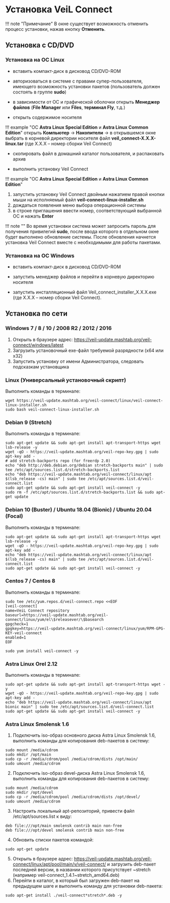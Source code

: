 # Установка VeiL Connect
!!! note "Примечание"
    В окне существует возможность отменить процесс установки, нажав кнопку **Отменить**.

## Установка с CD/DVD

### Установка на ОС Linux
- вставить компакт-диск в дисковод CD/DVD-ROM

- авторизоваться в системе с правами супер-пользователя, имеющего
возможность установки пакетов (пользователь должен состоять в группе **sudo**)

- в зависимости от ОС и графической оболочки открыть **Менеджер файлов**
(**File Manager** или **Files**, **терминал Fly**, т.д.)

- открыть содержимое носителя

!!! example "ОС **Astra Linux Special Edition** и **Astra Linux Common Edition**"
    открыть **Компьютер** -> **Накопители** -> в открывшемся окне 
    выбрать в корневой директории носителя файл **veil_connect-X.X.X-linux.tar** 
    (где Х.X.X – номер сборки Veil Connect)

- скопировать файл в домашний каталог пользователя, и распаковать архив
    
- выполнить установку Veil Connect

!!! example "ОС **Astra Linux Special Edition** и **Astra Linux Common Edition**"
1. запустить установку Veil Connect двойным нажатием правой кнопки мыши на 
    исполняемый файл **veil-connect-linux-installer.sh**
1. дождаться появления меню выбора операционной системы
1. в строке приглашения ввести номер, соответствующий выбранной ОС и
    нажать **Enter**
      
!!! note ""
    Во время установки система может запросить пароль для получения привилегий **sudo**, 
    после ввода которого в отдельном окне будет выполнено обновление системы. 
    После обновления начнется установка Veil Connect вместе с необходимыми для работы пакетами.

### Установка на ОС Windows 
- вставить компакт-диск в дисковод CD/DVD-ROM

- запустить менеджер файлов и перейти в корневую директорию носителя

- запустить инсталляционный файл Veil_connect_installer_Х.X.X.exe (где Х.X.X – номер сборки Veil Connect).

## Установка по сети

### Windows 7 / 8 / 10 / 2008 R2 / 2012 / 2016
1. Открыть в браузере адрес: https://veil-update.mashtab.org/veil-connect/windows/latest
2. Загрузить установочный exe-файл требуемой разрядности (x64 или x32)
3. Запустить установку от имени Администратора, следовать подсказкам установщика
### Linux (Универсальный установочный скрипт)
Выполнить команды в терминале:
```
wget https://veil-update.mashtab.org/veil-connect/linux/veil-connect-linux-installer.sh
sudo bash veil-connect-linux-installer.sh
```
### Debian 9 (Stretch)
Выполнить команды в терминале:
```
sudo apt-get update && sudo apt-get install apt-transport-https wget lsb-release -y
wget -qO - https://veil-update.mashtab.org/veil-repo-key.gpg | sudo apt-key add -
# add stretch-backports repo (for freerdp 2.0)
echo "deb http://deb.debian.org/debian stretch-backports main" | sudo tee /etc/apt/sources.list.d/stretch-backports.list
echo "deb https://veil-update.mashtab.org/veil-connect/linux/apt $(lsb_release -cs) main" | sudo tee /etc/apt/sources.list.d/veil-connect.list
sudo apt-get update && sudo apt-get install veil-connect -y
sudo rm -f /etc/apt/sources.list.d/stretch-backports.list && sudo apt-get update
```
### Debian 10 (Buster) / Ubuntu 18.04 (Bionic) / Ubuntu 20.04 (Focal)

Выполнить команды в терминале:
```
sudo apt-get update && sudo apt-get install apt-transport-https wget lsb-release -y
wget -qO - https://veil-update.mashtab.org/veil-repo-key.gpg | sudo apt-key add -
echo "deb https://veil-update.mashtab.org/veil-connect/linux/apt $(lsb_release -cs) main" | sudo tee /etc/apt/sources.list.d/veil-connect.list
sudo apt-get update && sudo apt-get install veil-connect -y
```
### Centos 7 / Centos 8
Выполнить команды в терминале:
```
sudo tee /etc/yum.repos.d/veil-connect.repo <<EOF
[veil-connect]
name=VeiL Connect repository
baseurl=https://veil-update.mashtab.org/veil-connect/linux/yum/el\$releasever/\$basearch
gpgcheck=1
gpgkey=https://veil-update.mashtab.org/veil-connect/linux/yum/RPM-GPG-KEY-veil-connect
enabled=1
EOF
 
sudo yum install veil-connect -y
```
### Astra Linux Orel 2.12
Выполнить команды в терминале:
```
sudo apt-get update && sudo apt-get install apt-transport-https wget -y
wget -qO - https://veil-update.mashtab.org/veil-repo-key.gpg | sudo apt-key add -
echo "deb https://veil-update.mashtab.org/veil-connect/linux/apt bionic main" | sudo tee /etc/apt/sources.list.d/veil-connect.list
sudo apt-get update && sudo apt-get install veil-connect -y
```
### Astra Linux Smolensk 1.6
1. Подключить iso-образ основного диска Astra Linux Smolensk 1.6, выполнить команды для копирования deb-пакетов в систему:
```
sudo mount /media/cdrom
sudo mkdir /opt/main
sudo cp -r /media/cdrom/pool /media/cdrom/dists /opt/main/
sudo umount /media/cdrom
```
2. Подключить iso-образ devel-диска Astra Linux Smolensk 1.6, выполнить команды для копирования deb-пакетов в систему:
```
sudo mount /media/cdrom
sudo mkdir /opt/devel
sudo cp -r /media/cdrom/pool /media/cdrom/dists /opt/devel/
sudo umount /media/cdrom
```
3. Настроить локальный apt-репозиторий, привести файл /etc/apt/sources.list к виду:
```
deb file:///opt/main smolensk contrib main non-free
deb file:///opt/devel smolensk contrib main non-free
```
4. Обновить списки пакетов командой:
```
sudo apt-get update
```
5. Открыть в браузере адрес: https://veil-update.mashtab.org/veil-connect/linux/apt/pool/main/v/veil-connect/ и загрузить deb-пакет последней версии, в названии которого присутствует ~stretch (например veil-connect_1.4.1~stretch_amd64.deb)
6. Перейти в каталог, в который был загружен deb-пакет на предыдущем шаге и выполнить команду для установки deb-пакета:
```
sudo apt-get install ./veil-connect*stretch*.deb -y
```